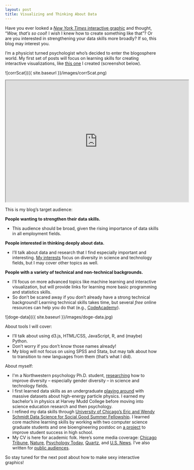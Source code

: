 ```yaml
---
layout: post
title: Visualizing and Thinking About Data
---
```


Have you ever looked a [_New York Times_ interactive graphic](http://www.nytimes.com/interactive/2012/02/13/us/politics/2013-budget-proposal-graphic.html) and thought, “_Wow, that’s so cool_! I wish I knew how to create something like that”? Or are you interested in strengthening your data skills more broadly? If so, this blog may interest you. 

I’m a physicist turned psychologist who’s decided to enter the blogosphere world. My first set of posts will focus on learning skills for creating interactive visualizations, like [this one](http://bl.ocks.org/d-miller/bb1a126a836761758904) I created (screenshot below). 

![corrScat]({{ site.baseurl }}/images/corrScat.png)

<iframe src="http://bl.ocks.org/d-miller/bb1a126a836761758904" marginwidth="0" marginheight="0" scrolling="no" width="600" height="400"></iframe>



This is my blog’s target audience: 

**People wanting to strengthen their data skills.**

* This audience should be broad, given the rising importance of data skills in all employment fields.

**People interested in thinking deeply about data.**

* I’ll talk about data and research that I find especially important and interesting. [My interests](https://northwestern.academia.edu/DavidMiller) focus on diversity in science and technology fields, but I may cover other topics as well.

**People with a variety of technical and non-technical backgrounds.**

* I’ll focus on more advanced topics like machine learning and interactive visualization, but will provide links for learning more basic programming and statistics skills. 
* So don’t be scared away if you don’t already have a strong technical background! Learning technical skills takes time, but several _free_ online resources can help you do that (e.g., [CodeAcademy](http://www.codecademy.com/)).

![doge-data]({{ site.baseurl }}/images/doge-data.jpg)

About tools I will cover: 

* I’ll talk about using d3.js, HTML/CSS, JavaScript, R, and (maybe) Python. 
* Don’t worry if you don’t know those names already!
* My blog will not focus on using SPSS and Stata, but may talk about how to transition to new languages from them (that’s what I did). 

About myself:

* I'm a Northwestern psychology Ph.D. student, [researching](https://northwestern.academia.edu/DavidMiller) how to improve diversity – especially gender diversity – in science and technology fields. 
* I first learned data skills as an undergraduate [playing around](https://www.google.com/url?sa=t&rct=j&q=&esrc=s&source=web&cd=4&cad=rja&uact=8&ved=0CCsQFjAD&url=https%3A%2F%2Fwww.phenix.bnl.gov%2FWWW%2FTPCHBD%2FMiller_HBD_Mtg_8-5-08.ppt&ei=3kMLVbG1IoOfgwS4y4LQAQ&usg=AFQjCNE2W8dlSQ8xNwmYU9Z3xAHSQ_vdjw&sig2=SP3Q8EUxRZwGVZxJN8fTJQ) with massive datasets about high-energy particle physics. I earned my bachelor’s in physics at Harvey Mudd College before moving into science education research and then psychology. 
* I refined my data skills through [University of Chicago’s Eric and Wendy Schmidt Data Science for Social Good Summer Fellowship](http://dssg.io/). I learned core machine learning skills by working with two computer science graduate students and one bioengineering postdoc on [a project](http://dssg.io/2014/11/20/mcps-models-struggling-students.html) to improve student success in high school. 
* My CV is here for academic folk. Here’s some media coverage: [Chicago Tribune](http://www.chicagotribune.com/bluesky/originals/chi-david-miller-northwestern-women-stem-bsi-20150217-story.html), [Nature](http://www.nature.com/news/us-women-progress-to-phd-at-same-rate-as-men-1.16939), [Psychology Today](https://www.psychologytoday.com/blog/finding-the-next-einstein/201105/is-spatial-intelligence-essential-innovation-and-can-we), [Quartz](http://qz.com/151131/standardized-tests-discriminate-against-the-next-einsteins-and-teslas/), and [U.S. News](http://www.usnews.com/news/stem-solutions/articles/2015/02/17/report-no-leaky-pipeline-for-women-in-stem). I’ve also written for [public audiences](https://www.insidehighered.com/views/2015/03/03/essay-calls-ending-leaky-pipeline-metaphor-when-discussing-women-science). 

So stay tuned for the next post about how to make sexy interactive graphics!